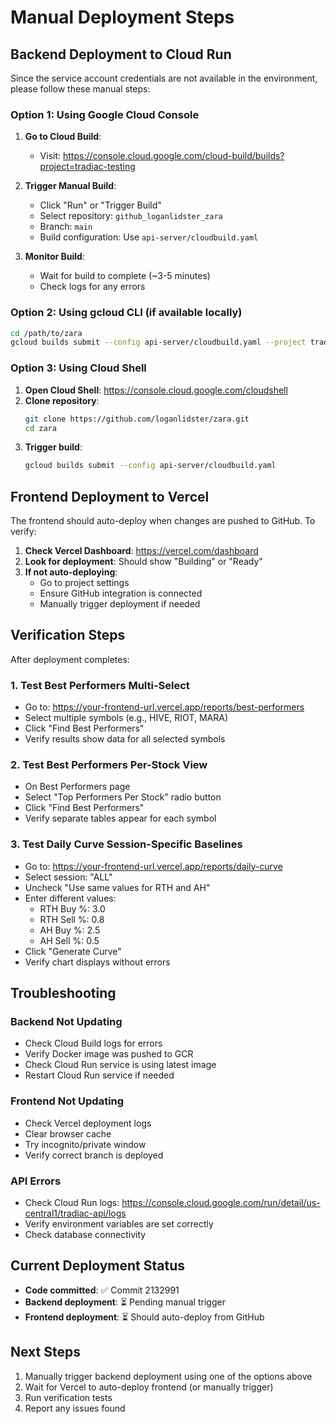 # Manual Deployment Steps

## Backend Deployment to Cloud Run

Since the service account credentials are not available in the environment, please follow these manual steps:

### Option 1: Using Google Cloud Console

1. **Go to Cloud Build**:
   - Visit: https://console.cloud.google.com/cloud-build/builds?project=tradiac-testing

2. **Trigger Manual Build**:
   - Click "Run" or "Trigger Build"
   - Select repository: `github_loganlidster_zara`
   - Branch: `main`
   - Build configuration: Use `api-server/cloudbuild.yaml`

3. **Monitor Build**:
   - Wait for build to complete (~3-5 minutes)
   - Check logs for any errors

### Option 2: Using gcloud CLI (if available locally)

```bash
cd /path/to/zara
gcloud builds submit --config api-server/cloudbuild.yaml --project tradiac-testing
```

### Option 3: Using Cloud Shell

1. **Open Cloud Shell**: https://console.cloud.google.com/cloudshell
2. **Clone repository**:
   ```bash
   git clone https://github.com/loganlidster/zara.git
   cd zara
   ```
3. **Trigger build**:
   ```bash
   gcloud builds submit --config api-server/cloudbuild.yaml
   ```

## Frontend Deployment to Vercel

The frontend should auto-deploy when changes are pushed to GitHub. To verify:

1. **Check Vercel Dashboard**: https://vercel.com/dashboard
2. **Look for deployment**: Should show "Building" or "Ready"
3. **If not auto-deploying**:
   - Go to project settings
   - Ensure GitHub integration is connected
   - Manually trigger deployment if needed

## Verification Steps

After deployment completes:

### 1. Test Best Performers Multi-Select
- Go to: https://your-frontend-url.vercel.app/reports/best-performers
- Select multiple symbols (e.g., HIVE, RIOT, MARA)
- Click "Find Best Performers"
- Verify results show data for all selected symbols

### 2. Test Best Performers Per-Stock View
- On Best Performers page
- Select "Top Performers Per Stock" radio button
- Click "Find Best Performers"
- Verify separate tables appear for each symbol

### 3. Test Daily Curve Session-Specific Baselines
- Go to: https://your-frontend-url.vercel.app/reports/daily-curve
- Select session: "ALL"
- Uncheck "Use same values for RTH and AH"
- Enter different values:
  - RTH Buy %: 3.0
  - RTH Sell %: 0.8
  - AH Buy %: 2.5
  - AH Sell %: 0.5
- Click "Generate Curve"
- Verify chart displays without errors

## Troubleshooting

### Backend Not Updating
- Check Cloud Build logs for errors
- Verify Docker image was pushed to GCR
- Check Cloud Run service is using latest image
- Restart Cloud Run service if needed

### Frontend Not Updating
- Check Vercel deployment logs
- Clear browser cache
- Try incognito/private window
- Verify correct branch is deployed

### API Errors
- Check Cloud Run logs: https://console.cloud.google.com/run/detail/us-central1/tradiac-api/logs
- Verify environment variables are set correctly
- Check database connectivity

## Current Deployment Status

- **Code committed**: ✅ Commit 2132991
- **Backend deployment**: ⏳ Pending manual trigger
- **Frontend deployment**: ⏳ Should auto-deploy from GitHub

## Next Steps

1. Manually trigger backend deployment using one of the options above
2. Wait for Vercel to auto-deploy frontend (or manually trigger)
3. Run verification tests
4. Report any issues found